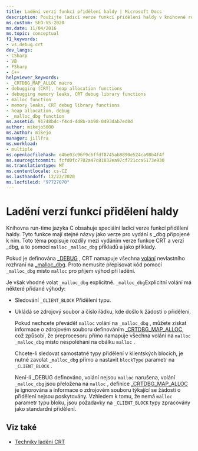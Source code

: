 ```yaml
---
title: Ladění verzí funkcí přidělení haldy | Microsoft Docs
description: Použijte ladicí verze funkcí přidělení haldy v knihovně run-time jazyka C. Tyto funkce mají stejné názvy jako verze vydání s _dbg připojena.
ms.custom: SEO-VS-2020
ms.date: 11/04/2016
ms.topic: conceptual
f1_keywords:
- vs.debug.crt
dev_langs:
- CSharp
- VB
- FSharp
- C++
helpviewer_keywords:
- _CRTDBG_MAP_ALLOC macro
- debugging [CRT], heap allocation functions
- debugging memory leaks, CRT debug library functions
- malloc function
- memory leaks, CRT debug library functions
- heap allocation, debug
- _malloc_dbg function
ms.assetid: 91748bdc-f4cd-4d8b-ab98-0493dab7ed0d
author: mikejo5000
ms.author: mikejo
manager: jillfra
ms.workload:
- multiple
ms.openlocfilehash: e4be03c96f9c6ffdf8745ab8890e524ca98b4f4f
ms.sourcegitcommit: fcfd0fc7702a47c81832ea97cf721cca5173e930
ms.translationtype: MT
ms.contentlocale: cs-CZ
ms.lasthandoff: 12/22/2020
ms.locfileid: "97727070"
---
```

# <a name="debug-versions-of-heap-allocation-functions"></a>Ladění verzí funkcí přidělení haldy
Knihovna run-time jazyka C obsahuje speciální ladicí verze funkcí přidělení haldy. Tyto funkce mají stejné názvy jako verze pro vydání s _dbg připojené k nim. Toto téma popisuje rozdíly mezi vydáním verze funkce CRT a verzí _dbg, a to pomocí `malloc` `_malloc_dbg` příkladů a jako příklady.

 Pokud je definována [_DEBUG](/cpp/c-runtime-library/debug) , CRT namapuje všechna [volání](/cpp/c-runtime-library/reference/malloc) nevlastního rozhraní na [_malloc_dbg](/cpp/c-runtime-library/reference/malloc-dbg). Proto nemusíte přepisovat kód pomocí `_malloc_dbg` místo `malloc` pro příjem výhod při ladění.

 Je však vhodné volat `_malloc_dbg` explicitně. `_malloc_dbg`Explicitní volání má některé přidané výhody:

- Sledování `_CLIENT_BLOCK` Přidělení typu.

- Ukládá se zdrojový soubor a číslo řádku, kde došlo k žádosti o přidělení.

  Pokud nechcete převádět `malloc` volání na `_malloc_dbg` , můžete získat informace o zdrojovém souboru definováním [_CRTDBG_MAP_ALLOC](/cpp/c-runtime-library/crtdbg-map-alloc), což způsobí, že preprocesoru přímo namapuje všechna volání na `malloc` `_malloc_dbg` místo nespoléhání na obálku `malloc` .

  Chcete-li sledovat samostatné typy přidělení v klientských blocích, je nutné zavolat `_malloc_dbg` přímo a nastavit `blockType` parametr na `_CLIENT_BLOCK` .

  Není-li _DEBUG definováno, volání nejsou `malloc` narušena, volání `_malloc_dbg` jsou přeložena na `malloc` , definice [_CRTDBG_MAP_ALLOC](/cpp/c-runtime-library/crtdbg-map-alloc) je ignorována a informace o zdrojovém souboru týkající se žádosti o přidělení nejsou poskytovány. Vzhledem k tomu, že nemá `malloc` parametr typu bloku, jsou požadavky na `_CLIENT_BLOCK` typy zpracovány jako standardní přidělení.

## <a name="see-also"></a>Viz také

- [Techniky ladění CRT](../debugger/crt-debugging-techniques.md)